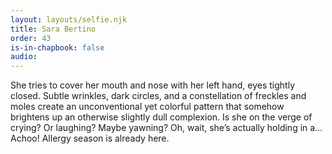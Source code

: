 ```yaml
---
layout: layouts/selfie.njk
title: Sara Bertino
order: 43
is-in-chapbook: false
audio:
---
```


She tries to cover her mouth and nose with her left hand, eyes tightly closed.
Subtle wrinkles, dark circles, and a constellation of freckles and moles create an
unconventional yet colorful pattern that somehow brightens up an otherwise slightly dull
complexion.
Is she on the verge of crying?
Or laughing?
Maybe yawning?
Oh, wait, she’s actually holding in a… Achoo!
Allergy season is already here.
